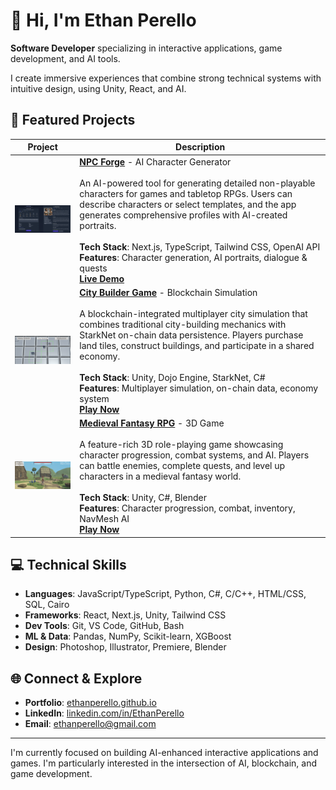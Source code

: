 # 👋 Hi, I'm Ethan Perello

**Software Developer** specializing in interactive applications, game development, and AI tools.

I create immersive experiences that combine strong technical systems with intuitive design, using Unity, React, and AI.

## 🚀 Featured Projects

| Project | Description |
|---------|-------------|
| <img width="250" src="images/npc-forge.png"> | **[NPC Forge](https://github.com/EthanPerello/npc-forge)** - AI Character Generator<br><br>An AI-powered tool for generating detailed non-playable characters for games and tabletop RPGs. Users can describe characters or select templates, and the app generates comprehensive profiles with AI-created portraits.<br><br>**Tech Stack**: Next.js, TypeScript, Tailwind CSS, OpenAI API<br>**Features**: Character generation, AI portraits, dialogue & quests<br>**[Live Demo](https://npc-forge-ethan-perellos-projects.vercel.app)** |
| <img width="250" src="images/City_Builder_Game.png"> | **[City Builder Game](https://github.com/EthanPerello/DojoCityBuilder)** - Blockchain Simulation<br><br>A blockchain-integrated multiplayer city simulation that combines traditional city-building mechanics with StarkNet on-chain data persistence. Players purchase land tiles, construct buildings, and participate in a shared economy.<br><br>**Tech Stack**: Unity, Dojo Engine, StarkNet, C#<br>**Features**: Multiplayer simulation, on-chain data, economy system<br>**[Play Now](https://ethanperello.github.io/DojoCityBuilder/)** |
| <img width="250" src="images/Midieval_Fantasy_RPG.png"> | **[Medieval Fantasy RPG](https://github.com/EthanPerello/MedievalFantasyRPG)** - 3D Game<br><br>A feature-rich 3D role-playing game showcasing character progression, combat systems, and AI. Players can battle enemies, complete quests, and level up characters in a medieval fantasy world.<br><br>**Tech Stack**: Unity, C#, Blender<br>**Features**: Character progression, combat, inventory, NavMesh AI<br>**[Play Now](https://ethanperello.github.io/MedievalFantasyRPG/)** |

## 💻 Technical Skills

- **Languages**: JavaScript/TypeScript, Python, C#, C/C++, HTML/CSS, SQL, Cairo
- **Frameworks**: React, Next.js, Unity, Tailwind CSS
- **Dev Tools**: Git, VS Code, GitHub, Bash
- **ML & Data**: Pandas, NumPy, Scikit-learn, XGBoost
- **Design**: Photoshop, Illustrator, Premiere, Blender

## 🌐 Connect & Explore

- **Portfolio**: [ethanperello.github.io](https://ethanperello.github.io)
- **LinkedIn**: [linkedin.com/in/EthanPerello](http://linkedin.com/in/EthanPerello)
- **Email**: ethanperello@gmail.com

---

I'm currently focused on building AI-enhanced interactive applications and games. I'm particularly interested in the intersection of AI, blockchain, and game development.
